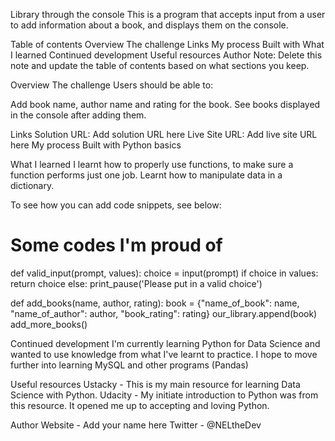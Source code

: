 Library through the console
This is a program that accepts input from a user to add information about a book, and displays them on the console.

Table of contents
Overview
The challenge
Links
My process
Built with
What I learned
Continued development
Useful resources
Author
Note: Delete this note and update the table of contents based on what sections you keep.

Overview
The challenge
Users should be able to:

Add book name, author name and rating for the book.
See books displayed in the console after adding them.


Links
Solution URL: Add solution URL here
Live Site URL: Add live site URL here
My process
Built with
Python basics

What I learned
I learnt how to properly use functions, to make sure a function performs just one job.
Learnt how to manipulate data in a dictionary.

To see how you can add code snippets, see below:

<h1>Some codes I'm proud of</h1>
def valid_input(prompt, values):
        choice = input(prompt)
        if choice in values:
            return choice
        else:
            print_pause('Please put in a valid choice')

def add_books(name, author, rating):
        book = {"name_of_book": name,
                "name_of_author": author,
                "book_rating": rating}
        our_library.append(book)
        add_more_books()

Continued development
I'm currently learning Python for Data Science and wanted to use knowledge from what I've learnt to practice. I hope to move further into learning MySQL and other programs (Pandas)

Useful resources
Ustacky - This is my main resource for learning Data Science with Python.
Udacity - My initiate introduction to Python was from this resource. It opened me up to accepting and loving Python.

Author
Website - Add your name here
Twitter - @NELtheDev